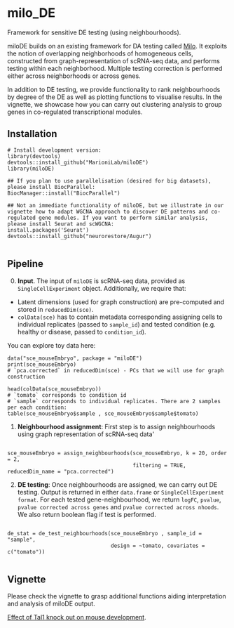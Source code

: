 
# milo_DE
Framework for sensitive DE testing (using neighbourhoods).

miloDE builds on an existing framework for DA testing called [Milo](https://pubmed.ncbi.nlm.nih.gov/34594043/). 
It exploits the notion of overlapping neighborhoods of homogeneous cells, constructed from graph-representation of scRNA-seq data, and performs testing within each neighborhood. Multiple testing correction is performed either across neighborhoods or across genes. 

In addition to DE testing, we provide functionality to rank neighbourhoods by degree of the DE as well as plotting functions to visualise results. In the vignette, we showcase how you can carry out clustering analysis to group genes in co-regulated transcriptional modules.



## Installation

```
# Install development version:
library(devtools)
devtools::install_github("MarioniLab/miloDE") 
library(miloDE)

## If you plan to use parallelisation (desired for big datasets), please install BiocParallel:
BiocManager::install("BiocParallel")

## Not an immediate functionality of miloDE, but we illustrate in our vignette how to adapt WGCNA approach to discover DE patterns and co-regulated gene modules. If you want to perform similar analysis, please install Seurat and scWGCNA:
install.packages('Seurat')
devtools::install_github("neurorestore/Augur") 


```


## Pipeline

0. **Input**. The input of `miloDE` is scRNA-seq data, provided as `SingleCellExperiment` object. 
Additionally, we require that:

* Latent dimensions (used for graph construction) are pre-computed and stored in `reducedDim(sce)`.
* `colData(sce)` has to contain metadata corresponding assigning cells to individual replicates (passed to `sample_id`) and tested condition (e.g. healthy or disease, passed to `condition_id`).

You can explore toy data here:

```
data("sce_mouseEmbryo", package = "miloDE")
print(sce_mouseEmbryo)
# `pca.corrected` in reducedDim(sce) - PCs that we will use for graph construction

head(colData(sce_mouseEmbryo))
# `tomato` corresponds to condition id  
# `sample` corresponds to individual replicates. There are 2 samples per each condition:
table(sce_mouseEmbryo$sample , sce_mouseEmbryo$sample$tomato)

```

1. **Neighbourhood assignment**: First step is to assign neighbourhoods using graph representation of scRNA-seq data'

```

sce_mouseEmbryo = assign_neighbourhoods(sce_mouseEmbryo, k = 20, order = 2, 
                                        filtering = TRUE, reducedDim_name = "pca.corrected")

```

2. **DE testing**: Once neighbourhoods are assigned, we can carry out DE testing. Output is returned in either `data.frame` or `SingleCellExperiment format`. For each tested gene-neighbourhood, we return `logFC`, `pvalue`, `pvalue corrected across genes` and `pvalue corrected across nhoods`. We also return boolean flag if test is performed.

```

de_stat = de_test_neighbourhoods(sce_mouseEmbryo , sample_id = "sample", 
                                 design = ~tomato, covariates = c("tomato"))


```



## Vignette

Please check the vignette to grasp additional functions aiding interpretation and analysis of miloDE output.

[Effect of Tal1 knock out on mouse development](https://www.dropbox.com/sh/1hrqf0wiffeo12c/AAAdCwAtKgvQ53L1aHdd6ccqa?dl=0). 




